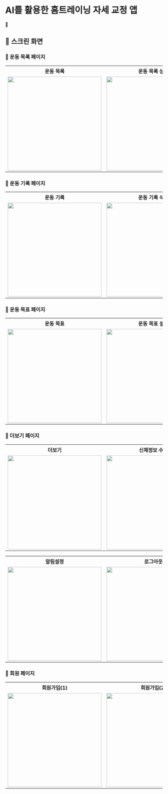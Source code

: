 # AI를 활용한 홈트레이닝 자세 교정 앱

📌 

## 📱 스크린 화면

### 📎 운동 목록 페이지
<table style="width: 100%", text-align: center;'>
  <tr>
    <th>운동 목록</th>
    <th>운동 목록 상세</th>
  </tr>
  <tr>
    <td><img src="https://github.com/user-attachments/assets/b173b9cc-219f-49a1-801b-d180b3ac1895" width="300"></td>
    <td><img src="https://github.com/user-attachments/assets/d7939321-d868-4eab-9464-788c7f1a0147" width="300"></td>
  </tr>
</table>

### 📎 운동 기록 페이지
<table style="width: 100%", text-align: center;'>
  <tr>
    <th>운동 기록</th>
    <th>운동 기록 삭제</th>
  </tr>
  <tr>
    <td><img src="https://github.com/user-attachments/assets/00b5fe60-260f-4a83-8e80-851c2e597e6d" width="300"></td>
    <td><img src="https://github.com/user-attachments/assets/52f5dd53-765d-451e-a816-141235d3b05d" width="300"></td>
  </tr>
</table>

### 📎 운동 목표 페이지
<table style="width: 100%", text-align: center;'>
  <tr>
    <th>운동 목표</th>
    <th>운동 목표 설정</th>
  </tr>
  <tr>
    <td><img src="https://github.com/user-attachments/assets/ea5db6a6-c479-4da6-aa65-06eee2790332" width="300"></td>
    <td><img src="https://github.com/user-attachments/assets/26e20774-99e0-42af-93fb-cfca33dcc1a9" width="300"></td>
  </tr>
</table>

### 📎 더보기 페이지
<table style="width: 100%", text-align: center;'>
  <tr>
    <th>더보기</th>
    <th>신체정보 수정</th>
    <th>비밀번호 수정</th>
  </tr>
  <tr>
    <td><img src="https://github.com/user-attachments/assets/c31339ea-9250-4d74-92b4-ae8a255cbba5" width="300"></td>
    <td><img src="https://github.com/user-attachments/assets/63734f60-0a46-406f-8ff0-1ab9cd0d510d" width="300"></td>
    <td><img src="https://github.com/user-attachments/assets/ecf3eca8-4d93-4fb7-81fa-0b31fce79f5a" width="300"></td>
  </tr>
</table>
<table style="width: 100%", text-align: center;'>
  <tr>
    <th>알림설정</th>
    <th>로그아웃</th>
  </tr>
  <tr>
    <td><img src="https://github.com/user-attachments/assets/455dbc39-07d7-4deb-9e72-ea319f196722" width="300"></td>
    <td><img src="https://github.com/user-attachments/assets/85f51fa7-2143-438e-ba93-77a39aef64ec" width="300"></td>
  </tr>
</table>

### 📎 회원 페이지
<table style="width: 100%", text-align: center;'>
  <tr>
    <th>회원가입(1)</th>
    <th>회원가입(2)</th>
    <th>로그인</th>
  </tr>
  <tr>
    <td><img src="https://github.com/user-attachments/assets/66035bfb-7205-4aee-846d-f004ad61ade2" width="300"></td>
    <td><img src="https://github.com/user-attachments/assets/ea3def5f-f18f-4df7-ad91-6e0b1b49b924" width="300"></td>
    <td><img src="https://github.com/user-attachments/assets/773fd0c3-8726-4783-8fb6-4939abf46ec6" width="300"></td>
  </tr>
</table>
